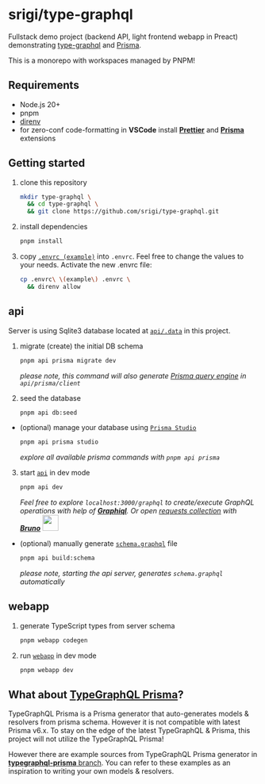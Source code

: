 # srigi/type-graphql

Fullstack demo project (backend API, light frontend webapp in Preact) demonstrating [type-graphql](https://github.com/MichalLytek/type-graphql) and [Prisma](https://www.prisma.io/).

This is a monorepo with workspaces managed by PNPM!

## Requirements

- Node.js 20+
- pnpm
- [direnv](https://direnv.net/#docs)
- for zero-conf code-formatting in **VSCode** install [**Prettier**](https://marketplace.cursorapi.com/items?itemName=esbenp.prettier-vscode) and [**Prisma**](https://marketplace.visualstudio.com/items?itemName=Prisma.prisma) extensions

## Getting started

1. clone this repository

   ```sh
   mkdir type-graphql \
     && cd type-graphql \
     && git clone https://github.com/srigi/type-graphql.git
   ```

2. install dependencies

   ```sh
   pnpm install
   ```

3. copy [`.envrc (example)`](.envrc%20%28example%29) into `.envrc`. Feel free to change the values to your needs. Activate the new .envrc file:

   ```sh
   cp .envrc\ \(example\) .envrc \
     && direnv allow
   ```

## api

Server is using Sqlite3 database located at [`api/.data`](./api/.data) in this project.

1. migrate (create) the initial DB schema

   ```sh
   pnpm api prisma migrate dev
   ```

   _please note, this command will also generate [Prisma query engine](https://www.prisma.io/docs/orm/overview/databases/database-drivers) in `api/prisma/client`_

2. seed the database

   ```sh
   pnpm api db:seed
   ```

- (optional) manage your database using [`Prisma Studio`](https://www.prisma.io/docs/orm/tools/prisma-studio)

  ```sh
  pnpm api prisma studio
  ```

  _explore all available prisma commands with `pnpm api prisma`_

3. start [`api`](./api/) in dev mode

   ```sh
   pnpm api dev
   ```

   _Feel free to explore `localhost:3000/graphql` to create/execute GraphQL operations with help of [**Graphiql**](https://github.com/graphql/graphiql/tree/main?tab=readme-ov-file#graphiql). Or open [requests collection](.bruno) with [**Bruno**](https://www.usebruno.com/) <img width="32" src="https://raw.githubusercontent.com/usebruno/bruno/main/assets/images/logo-transparent.png" width="80"/>_

- (optional) manually generate [`schema.graphql`](./api/.out/schema.graphql) file

  ```sh
  pnpm api build:schema
  ```

  _please note, starting the api server, generates `schema.graphql` automatically_

## webapp

1. generate TypeScript types from server schema

   ```sh
   pnpm webapp codegen
   ```

2. run [`webapp`](./webapp) in dev mode

   ```sh
   pnpm webapp dev
   ```

## What about [TypeGraphQL Prisma](https://prisma.typegraphql.com)?

TypeGraphQL&nbsp;Prisma is a Prisma generator that auto-generates models & resolvers from prisma schema. However it is not compatible with latest Prisma&nbsp;v6.x. To stay on the edge of the latest TypeGraphQL&nbsp;&&nbsp;Prisma, this project will not utilize the TypeGraphQL&nbsp;Prisma!

However there are example sources from TypeGraphQL&nbsp;Prisma generator in [**typegraphql-prisma** branch](https://github.com/srigi/type-graphql/tree/typegraphql-prisma). You can refer to these examples as an inspiration to writing your own models & resolvers.

